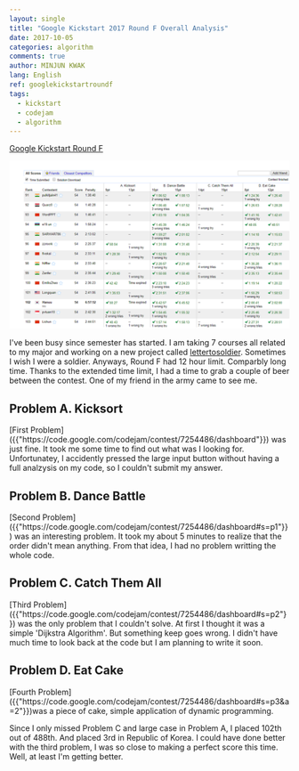 ```yaml
---
layout: single
title: "Google Kickstart 2017 Round F Overall Analysis"
date: 2017-10-05
categories: algorithm
comments: true
author: MINJUN KWAK
lang: English
ref: googlekickstartroundf
tags:
  - kickstart
  - codejam
  - algorithm
---
```


[Google Kickstart Round F]({{"https://code.google.com/codejam/contest/7254486/dashboard"}})  

<img src="/assets/images/kickstart_roundf_102.png">

I've been busy since semester has started. I am taking 7 courses all related to my major and working on a new project called [lettertosoldier]({{"https://minjunkwak.github.io/blog/Letter-to-Soldier/"}}). Sometimes I wish I were a soldier.
Anyways, Round F had 12 hour limit. Comparbly long time. Thanks to the extended time limit, I had a time to grab a couple of beer between the contest. One of my friend in the army came to see me.

<h2>Problem A. Kicksort</h2>
[First Problem]({{"https://code.google.com/codejam/contest/7254486/dashboard"}}) was just fine. It took me some time to find out what was I looking for.
Unfortunatey, I accidently pressed the large input button without having a full analzysis on my code, so I couldn't submit my answer.

<h2>Problem B. Dance Battle</h2>
[Second Problem]({{"https://code.google.com/codejam/contest/7254486/dashboard#s=p1"}}) was an interesting problem. It took my about 5 minutes to realize that the order didn't mean anything.
From that idea, I had no problem writting the whole code.

<h2>Problem C. Catch Them All</h2>
[Third Problem]({{"https://code.google.com/codejam/contest/7254486/dashboard#s=p2"}}) was the only problem that I couldn't solve. At first I thought it was a simple 'Dijkstra Algorithm'. But something keep goes wrong. I didn't have much time to look back at the code but I am planning to write it soon.

<h2>Problem D. Eat Cake</h2>
[Fourth Problem]({{"https://code.google.com/codejam/contest/7254486/dashboard#s=p3&a=2"}})was a piece of cake, simple application of dynamic programming.

Since I only missed Problem C and large case in Problem A, I placed 102th out of 488th. And placed 3rd in Republic of Korea.
I could have done better with the third problem, I was so close to making a perfect score this time. Well, at least I'm getting better.
